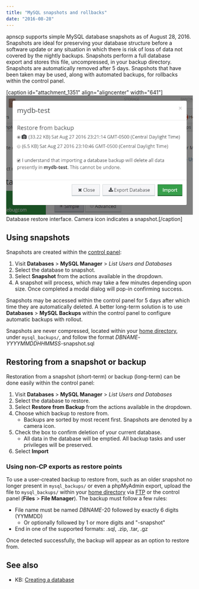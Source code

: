```yaml
---
title: "MySQL snapshots and rollbacks"
date: "2016-08-28"
---
```


apnscp supports simple MySQL database snapshots as of August 28, 2016. Snapshots are ideal for preserving your database structure before a software update or any situation in which there is risk of loss of data not covered by the nightly backups. Snapshots perform a full database export and stores this file, uncompressed, in your backup directory. Snapshots are automatically removed after 5 days. Snapshots that have been taken may be used, along with automated backups, for rollbacks within the control panel.

\[caption id="attachment\_1351" align="aligncenter" width="641"\][![Database restore interface. Camera icon indicates a snapshot.](images/db-restore-final.png)](https://kb.apiscp.com/wp-content/uploads/2016/08/db-restore-final.png) Database restore interface. Camera icon indicates a snapshot.\[/caption\]

## Using snapshots

Snapshots are created within the [control panel](https://kb.apiscp.com/control-panel/logging-into-the-control-panel/):

1. Visit **Databases** > **MySQL Manager** > _List Users and Databases_
2. Select the database to snapshot.
3. Select **Snapshot** from the actions available in the dropdown.
4. A snapshot will process, which may take a few minutes depending upon size. Once completed a modal dialog will pop-in confirming success.

Snapshots may be accessed within the control panel for 5 days after which time they are automatically deleted. A better long-term solution is to use **Databases** > **MySQL Backups** within the control panel to configure automatic backups with rollout.

Snapshots are never compressed, located within your [home directory](https://kb.apiscp.com/platform/home-directory-location/), under `mysql_backups/`, and follow the format _DBNAME_\-_YYYYMMDDHHMMSS_\-snapshot.sql

## Restoring from a snapshot or backup

Restoration from a snapshot (short-term) or backup (long-term) can be done easily within the control panel:

1. Visit **Databases** > **MySQL Manager** > _List Users and Databases_
2. Select the database to restore.
3. Select **Restore from Backup** from the actions available in the dropdown.
4. Choose which backup to restore from.
    - Backups are sorted by most recent first. Snapshots are denoted by a camera icon.
5. Check the box to confirm deletion of your current database.
    - All data in the database will be emptied. All backup tasks and user privileges will be preserved.
6. Select **Import**

### Using non-CP exports as restore points

To use a user-created backup to restore from, such as an older snapshot no longer present in `mysql_backups/` or even a phpMyAdmin export, upload the file to `mysql_backups/` within your [home directory](https://kb.apiscp.com/platform/home-directory-location/) via [FTP](https://kb.apiscp.com/ftp/accessing-ftp-server/) or the control panel (**Files** > **File Manager**). The backup must follow a few rules:

- File name must be named _DBNAME_\-20 followed by exactly 6 digits (YYMMDD)
    - Or optionally followed by 1 or more digits and "-snapshot"
- End in one of the supported formats: .sql, .zip, .tar, .gz

Once detected successfully, the backup will appear as an option to restore from.

## See also

- KB: [Creating a database](https://kb.apiscp.com/mysql/creating-database/)
